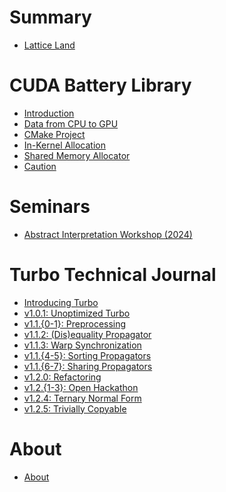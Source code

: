 # Summary

- [Lattice Land](README.md)

# CUDA Battery Library

- [Introduction](1-cuda-battery.md)
- [Data from CPU to GPU](2-cuda-battery.md)
- [CMake Project](3-cuda-battery.md)
- [In-Kernel Allocation](4-cuda-battery.md)
- [Shared Memory Allocator](5-cuda-battery.md)
- [Caution](6-cuda-battery.md)

<!-- # Parallel Lattice Programming -->
<!--
* [Minimum Algorithm](minimum.md)
* [Floyd-Warshall Algorithm](floyd-warshall.md) -->

<!-- # Abstract Constraint Reasoning

# Parallel Abstract Constraint Reasoning -->

# Seminars

* [Abstract Interpretation Workshop (2024)](abstract-week.md)

# Turbo Technical Journal

* [Introducing Turbo](1-turbo.md)
* [v1.0.1: Unoptimized Turbo](2-turbo.md)
* [v1.1.{0-1}: Preprocessing](3-turbo.md)
* [v1.1.2: (Dis)equality Propagator](4-turbo.md)
* [v1.1.3: Warp Synchronization](5-turbo.md)
* [v1.1.{4-5}: Sorting Propagators](6-turbo.md)
* [v1.1.{6-7}: Sharing Propagators](7-turbo.md)
* [v1.2.0: Refactoring](8-turbo.md)
* [v1.2.{1-3}: Open Hackathon](9-turbo.md)
* [v1.2.4: Ternary Normal Form](10-turbo.md)
* [v1.2.5: Trivially Copyable](11-turbo.md)

# About

- [About](about.md)
